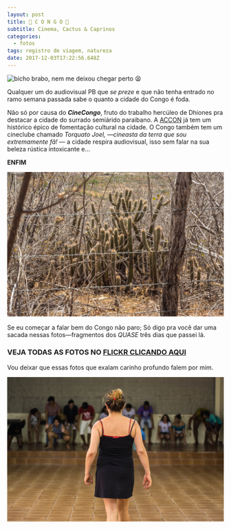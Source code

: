 ```yaml
---
layout: post
title: 🌵 C O N G O 🌵
subtitle: Cinema, Cactus & Caprinos
categories:
  - fotos
tags: registro de viagem, natureza
date: 2017-12-03T17:22:56.648Z
---
```

![](/images/uploads/1_qpdebrx8fkjuul-z_kkprq.png "bicho brabo, nem me deixou chegar perto 😫")

Qualquer um do audiovisual PB que *se preze* e que não tenha entrado no ramo semana passada sabe o quanto a cidade do Congo é foda.

Não só por causa do ***CineCongo***, fruto do trabalho hercúleo de Dhiones pra destacar a cidade do surrado semiárido paraibano. A [ACCON](http://www.cinecongo.com/p/blog-page_7386.html) já tem um histórico épico de fomentação cultural na cidade. O Congo também tem um cineclube chamado *Torquato Joel, —cineasta da terra que sou extremamente fã! —* a cidade respira audiovisual, isso sem falar na sua beleza rústica intoxicante e…

**ENFIM**

![](/images/uploads/1_l61vytwv53edfovpezrqww.jpeg)

Se eu começar a falar bem do Congo não paro; Só digo pra você dar uma sacada nessas fotos—fragmentos dos *QUASE* três dias que passei lá.

### VEJA TODAS AS FOTOS NO [FLICKR CLICANDO AQUI](https://www.flickr.com/gp/macalango/LtwZ9a)

Vou deixar que essas fotos que exalam carinho profundo falem por mim.

![](/images/uploads/1_cssxfqb55rkyzh1zveygpq.jpeg "A rainha da porra toda Suzy Lopes ministrando uma Oficina de Teatro")